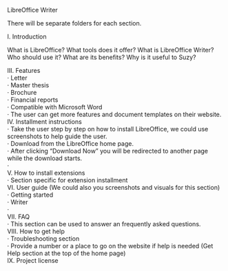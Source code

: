 
LibreOffice Writer
 
 
There will be separate folders for each section.
 
I.     Introduction
 
What is LibreOffice?
What tools does it offer?
What is LibreOffice Writer?
Who should use it?
What are its benefits?
Why is it useful to Suzy?
 
III.   Features  
·      Letter  
·      Master thesis  
·      Brochure  
·      Financial reports  
·      Compatible with Microsoft Word  
·      The user can get more features and document templates on their website.  
IV.    Installment instructions  
·      Take the user step by step on how to install LibreOffice, we could use screenshots to help guide the user.  
·      Download from the LibreOffice home page.  
·      After clicking “Download Now” you will be redirected to another page while the download starts.  
·    
V.  How to install extensions  
·      Section specific for extension installment  
VI.  User guide (We could also you screenshots and visuals for this section)  
·      Getting started  
·      Writer  
·      
 VII.  FAQ  
·      This section can be used to answer an frequently asked questions.  
VIII.  How to get help  
·      Troubleshooting section  
·      Provide a number or a place to go on the website if help is needed (Get Help section at the top of the home page)  
   IX.  Project license  
 

